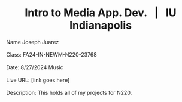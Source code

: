 <h1 align="center">Intro to Media App. Dev. &nbsp | &nbsp IU Indianapolis</h1>
Name Joseph Juarez <br> <br>
Class: FA24-IN-NEWM-N220-23768 <br> <br>
Date: 8/27/2024 Music <br> <br>
Live URL: [link goes here] <br> <br>
Description: This holds all of my projects for N220.
